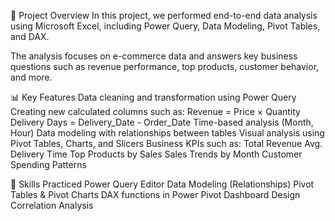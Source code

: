 📌 Project Overview
In this project, we performed end-to-end data analysis using Microsoft Excel, including Power Query, Data Modeling, Pivot Tables, and DAX.

The analysis focuses on e-commerce data and answers key business questions such as revenue performance, top products, customer behavior, and more.



📊 Key Features
Data cleaning and transformation using Power Query
Creating new calculated columns such as:
Revenue = Price × Quantity
Delivery Days = Delivery_Date - Order_Date
Time-based analysis (Month, Hour)
Data modeling with relationships between tables
Visual analysis using Pivot Tables, Charts, and Slicers
Business KPIs such as:
Total Revenue
Avg. Delivery Time
Top Products by Sales
Sales Trends by Month
Customer Spending Patterns


🧠 Skills Practiced
Power Query Editor
Data Modeling (Relationships)
Pivot Tables & Pivot Charts
DAX functions in Power Pivot
Dashboard Design
Correlation Analysis

